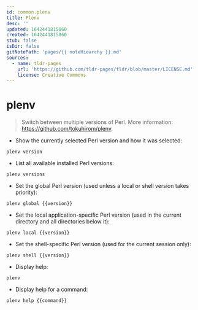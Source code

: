 ```yaml
---
id: common.plenv
title: Plenv
desc: ''
updated: 1642441815060
created: 1642441815060
stub: false
isDir: false
gitNotePath: 'pages/{{ noteHiearchy }}.md'
sources:
  - name: tldr-pages
    url: 'https://github.com/tldr-pages/tldr/blob/master/LICENSE.md'
    license: Creative Commons
---
```

# plenv

> Switch between multiple versions of Perl.
> More information: <https://github.com/tokuhirom/plenv>.

- Show the currently selected Perl version and how it was selected:

`plenv version`

- List all available installed Perl versions:

`plenv versions`

- Set the global Perl version (used unless a local or shell version takes priority):

`plenv global {{version}}`

- Set the local application-specific Perl version (used in the current directory and all directories below it):

`plenv local {{version}}`

- Set the shell-specific Perl version (used for the current session only):

`plenv shell {{version}}`

- Display help:

`plenv`

- Display help for a command:

`plenv help {{command}}`


